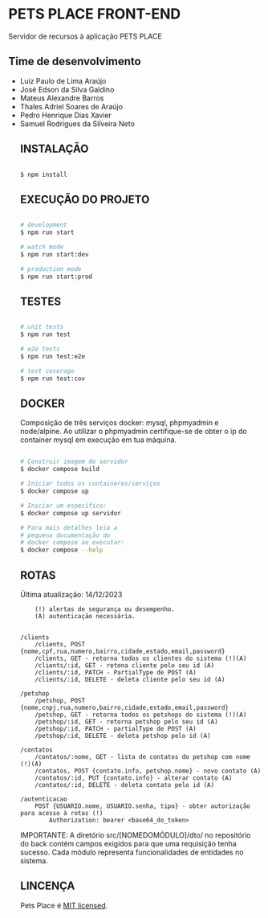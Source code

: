 # PETS PLACE FRONT-END

Servidor de recursos à aplicação PETS PLACE

## Time de desenvolvimento

<ul>
    <li> Luiz Paulo de Lima Araújo </li>
    <li> José Edson da Silva Galdino </li>
    <li> Mateus Alexandre Barros </li>
    <li> Thales Adriel Soares de Araújo </li>
    <li> Pedro Henrique Dias Xavier </li>
    <li> Samuel Rodrigues da Silveira Neto </li>
</u>

## INSTALAÇÃO

```bash

$ npm install

```

## EXECUÇÃO DO PROJETO

```bash

# development
$ npm run start

# watch mode
$ npm run start:dev

# production mode
$ npm run start:prod

```

## TESTES

```bash

# unit tests
$ npm run test

# e2e tests
$ npm run test:e2e

# test coverage
$ npm run test:cov

```

## DOCKER

Composição de três serviços docker: mysql, phpmyadmin e node/alpine.
Ao utilizar o phpmyadmin certifique-se de obter o
ip do container mysql em execução em tua máquina.

```bash

# Construir imagem do servidor
$ docker compose build

# Iniciar todos os containeres/serviços
$ docker compose up

# Iniciar um específico:
$ docker compose up servidor

# Para mais detalhes leia a
# pequena documentação do
# docker compose ao executar:
$ docker compose --help

```

## ROTAS
Última atualização: 14/12/2023

``` Informações únicas para cada usuário: nome, cpf, email
    (!) alertas de segurança ou desempenho.
    (A) autenticação necessária.


/clients
    /clients, POST {nome,cpf,rua,numero,bairro,cidade,estado,email,password}
    /clients, GET - retorna todos os clientes do sistema (!)(A)
    /clients/:id, GET - retona cliente pelo seu id (A)
    /clients/:id, PATCH - PartialType de POST (A)
    /clients/:id, DELETE - deleta cliente pelo seu id (A)

/petshop
    /petshop, POST {nome,cnpj,rua,numero,bairro,cidade,estado,email,password}
    /petshop, GET - retorna todos os petshops do sistema (!)(A)
    /petshop/:id, GET - retorna petshop pelo seu id (A)
    /petshop/:id, PATCH - partialType de POST (A)
    /petshop/:id, DELETE - deleta petshop pelo id (A)

/contatos
    /contatos/:nome, GET - lista de contatos do petshop com nome (!)(A)
    /contatos, POST {contato.info, petshop.nome} - novo contato (A)
    /contatos/:id, PUT {contato.info} - alterar contato (A)
    /contatos/:id, DELETE - deleta contato pelo id (A)

/autenticacao
    POST {USUARIO.nome, USUARIO.senha, tipo} - obter autorização para acesso à rotas (!)
        Authorization: bearer <base64_do_token>

```

IMPORTANTE: A diretório src/[NOMEDOMÓDULO]/dto/ no repositório
do back contém campos exigidos para que uma requisição tenha sucesso.
Cada módulo representa funcionalidades de entidades no sistema.

## LINCENÇA

  Pets Place é [MIT licensed](https://github.com/nestjs/nest/blob/master/LICENSE).
